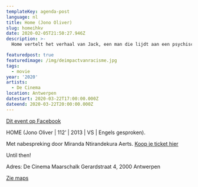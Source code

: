 ```yaml
---
templateKey: agenda-post
language: nl
title: Home (Jono Oliver)
slug: homeihkv
date: 2020-02-05T21:50:27.946Z
description: >-
  Home vertelt het verhaal van Jack, een man die lijdt aan een psychische ziekte. Het is zijn doel om te kunnen verhuizen uit de woongroep waar hij deel van uit maakt en kan intrekken in een eigen stek. Door zelfstandig te wonen, hoopt hij zijn leven terug in handen te kunnen nemen en opnieuw een band op te bouwen met zijn zoon.

featuredpost: true
featuredimage: /img/deimpactvanracisme.jpg
tags:
  - movie
year: '2020'
artists:
  - De Cinema
location: Antwerpen
datestart: 2020-03-22T17:00:00.000Z
dateend: 2020-03-22T20:00:00.000Z
---
```

[Dit event op Facebook](https://www.facebook.com/events/512926786078001/)

HOME (Jono Oliver | 112’ | 2013 | VS | Engels gesproken).

Met nabespreking door Miranda Ntirandekura Aerts.
[Koop je ticket hier](https://apps.ticketmatic.com/widgets/villanella/flow/decinema?event=409490204839&l=nl&_ga=2.207368151.556322327.1582141532-1325261942.1566201712&fbclid=IwAR3ZEoqxiJqW0W1VhOYfdXU0AImvVeU0JGtuGvkL3SY8IlPyhJydX-9hOcA#!/addtickets)

Until then!

Adres: De Cinema
Maarschalk Gerardstraat 4, 2000 Antwerpen

[Zie maps](https://goo.gl/maps/EWtf3hHPXwGVqt6S8)
